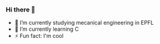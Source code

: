 ### Hi there 👋
- 🔭 I’m currently studying mecanical engineering in EPFL
- 🌱 I’m currently learning C
- ⚡ Fun fact: I'm cool
<!--
**Teem173/Teem173** is a ✨ _special_ ✨ repository because its `README.md` (this file) appears on your GitHub profile.

Here are some ideas to get you started:

- 🔭 I’m currently working on ...
- 🌱 I’m currently learning C
- 👯 I’m looking to collaborate on ...
- 🤔 I’m looking for help with ...
- 💬 Ask me about ...
- 📫 How to reach me: ...
- 😄 Pronouns: ...
- ⚡ Fun fact: I'm cool
-->
